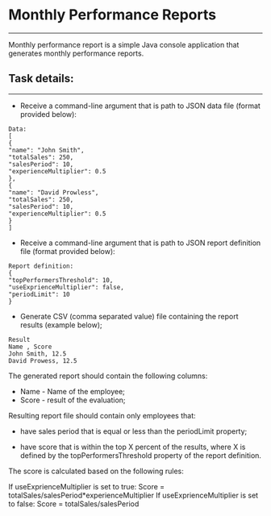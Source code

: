 # Monthly Performance Reports

---
Monthly performance report is a simple Java console application that generates monthly performance reports.
## Task details:

---
- Receive a command-line argument that is path to JSON data file (format provided
below):
```
Data:
[
{
"name": "John Smith",
"totalSales": 250,
"salesPeriod": 10,
"experienceMultiplier": 0.5
},
{
"name": "David Prowless",
"totalSales": 250,
"salesPeriod": 10,
"experienceMultiplier": 0.5
}
]
```
- Receive a command-line argument that is path to JSON report definition file (format
provided below):
```
Report definition:
{
"topPerformersThreshold": 10,
"useExprienceMultiplier": false,
"periodLimit": 10
}
```
- Generate CSV (comma separated value) file containing the report results (example
below);
```
Result
Name , Score
John Smith, 12.5
David Prowess, 12.5
```
The generated report should contain the following columns:

- Name - Name of the employee;
- Score - result of the evaluation;

Resulting report file should contain only employees that:

- have sales period that is equal or less than the periodLimit property;

- have score that is within the top X percent of the results, where X is defined by the topPerformersThreshold property of the report definition.

The score is calculated based on the following rules:

If useExprienceMultiplier is set to true:
Score = totalSales/salesPeriod*experienceMultiplier
If useExprienceMultiplier is set to false:
Score = totalSales/salesPeriod